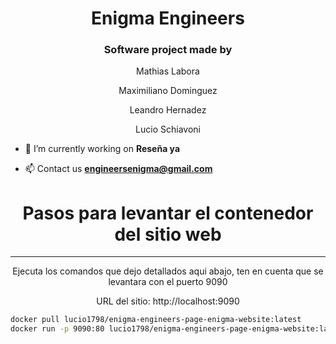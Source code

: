 <h1 align="center">Enigma Engineers</h1>
<h3 align="center">Software project made by</h3> <p align="center">Mathias Labora</p> <p align="center">Maximiliano Dominguez</p> <p align="center">Leandro Hernadez</p> <p align="center">Lucio Schiavoni </p>


- 🔭 I’m currently working on **Reseña ya**

- 📫 Contact us **engineersenigma@gmail.com**

 

<h1 align="center">Pasos para levantar el contenedor del sitio web</h1>
<hr>
<p align="center">Ejecuta los comandos que dejo detallados aqui abajo, ten en cuenta que se levantara con el puerto 9090</p>
<p align="center">URL del sitio: http://localhost:9090</p>

```bash
docker pull lucio1798/enigma-engineers-page-enigma-website:latest
docker run -p 9090:80 lucio1798/enigma-engineers-page-enigma-website:latest






